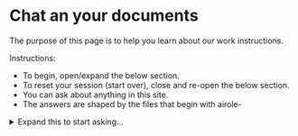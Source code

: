 # Chat an your documents

The purpose of this page is to help you learn about our work instructions.

Instructions:

- To begin, open/expand the below section.
- To reset your session (start over), close and re-open the below section.
- You can ask about anything in this site.
- The answers are shaped by the files that begin with airole-

<details ontoggle="handleToggle(this, window.location.pathname.split('/').pop())">
    <summary>Expand this to start asking...</summary>
    <div class="ttyd-container"></div>
</details>
